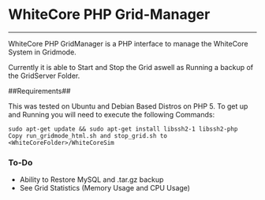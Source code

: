 # WhiteCore PHP Grid-Manager #
***
WhiteCore PHP GridManager is a PHP interface to manage the WhiteCore System in Gridmode.

Currently it is able to Start and Stop the Grid aswell as Running a backup of the GridServer Folder.

##Requirements##

This was tested on Ubuntu and Debian Based Distros on PHP 5.
To get up and Running you will need to execute the following Commands:

```
sudo apt-get update && sudo apt-get install libssh2-1 libssh2-php
Copy run_gridmode_html.sh and stop_grid.sh to <WhiteCoreFolder>/WhiteCoreSim
```

### To-Do ###
* Ability to Restore MySQL and .tar.gz backup
* See Grid Statistics (Memory Usage and CPU Usage)